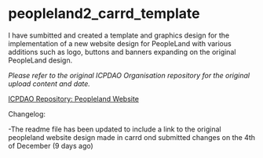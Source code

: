 # peopleland2_carrd_template
I have sumbitted and created a template and graphics design for the implementation of a new website design for PeopleLand with various additions such as logo, buttons and banners expanding on the original PeopleLand design.

*Please refer to the original ICPDAO Organisation repository for the original upload content and date.*

[ICPDAO Repository: Peopleland Website](https://github.com/icpdao/peopleland-web)

Changelog:

-The readme file has been updated to include a link to the original peopleland website design made in carrd ond submitted changes on the 4th of December (9 days ago)
